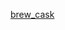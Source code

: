[brew_cask](https://raw.githubusercontent.com/azohra/strapped/master/straps/brew_cask/README.md ":include")
